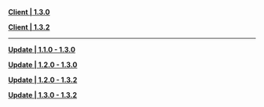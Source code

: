 **[Client | 1.3.0](https://autopatchhk.yuanshen.com/client_app/pc_mihoyo/20210203_f97a39582b45649f/GenshinImpact_1.3.0.zip)**

**[Client | 1.3.2](https://autopatchhk.yuanshen.com/client_app/pc_mihoyo/20210210_b0516858014fc457/GenshinImpact_1.3.2.zip)**

---

**[Update | 1.1.0 - 1.3.0](https://autopatchhk.yuanshen.com/client_app/update/hk4e_global/10/1.1.0_1.3.0_diff_8cyweCdQ.zip)**

**[Update | 1.2.0 - 1.3.0](https://autopatchhk.yuanshen.com/client_app/update/hk4e_global/10/1.2.0_1.3.0_diff_sBM8DJZc.zip)**

**[Update | 1.2.0 - 1.3.2](https://autopatchhk.yuanshen.com/client_app/update/hk4e_global/10/1.2.0_1.3.2_diff_sHu9eOFd.zip)**

**[Update | 1.3.0 - 1.3.2](https://autopatchhk.yuanshen.com/client_app/update/hk4e_global/10/1.2.0_1.3.2_diff_ryqTKPYO.zip)**